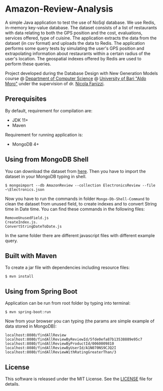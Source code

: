 # Amazon-Review-Analysis
A simple Java application to test the use of NoSql database. We use Redis, in-memory key-value database.
The dataset consists of a list of restaurants with data relating to both the GPS position and the cost, evaluations, services offered, type of cuisine.
The application extracts the data from the dataset (in csv format) and uploads the data to Redis. 
The application performs some query tests by simulating the user's GPS position and extrapolating information about restaurants within a certain radius of the user's location.
The geospatial indexes offered by Redis are used to perform these queries.

Project developed during the Database Design with New Generation Models course @ [Department of Computer Science](https://www.uniba.it/ricerca/dipartimenti/informatica) @ [University of Bari "Aldo Moro"](http://www.uniba.it/)
under the supervision of dr. [Nicola Fanizzi](http://lacam.di.uniba.it:8000/people/nicola.html).

## Prerequisites

By default, requirement for compilation are:
* JDK 11+
* Maven

Requirement for running application is:
* MongoDB 4+

## Using from MongoDB Shell
You can download the dataset from [here](https://docs.google.com/forms/d/e/1FAIpQLSeniNBetoz83H0QXxrfxPNoq7g6pkbAEcqrlrYiNJXZD5YT6g/viewform). Then you have to import
the dataset in your MongoDB typing in shell.
````
$ mongoimport --db AmazonReview --collection ElectronicsReview --file ~\Electronics.json
````
Now you have to run the commands in folder ```Mongo-Db-Shell-Command``` to clean the dataset from unused field, to create indexes and to convert String time in Date time.
You can find these commands in the following files:
````
RemoveUnusedField.js
CreateIndex.js.
ConvertStringDateToDate.js
````
In the same folder there are different javascript files with different example query.

## Built with Maven
To create a jar file with dependencies including resource files:
````
$ mvn install
````

## Using from Spring Boot
Application can be run from root folder by typing into terminal:
````
$ mvn spring-boot:run
````
Now from your browser you can typing (the params are simple example of data stored in MongoDB):
````
localhost:8080/findAllReview
localhost:8080/findAllReviewByReviewId/5fde0efa87b13538889e95c7
localhost:8080/findAllReviewByProductId/0060009810
localhost:8080/findAllReviewByUserId/A1N070NS9CJQ2I
localhost:8080/findAllReviewWithRatingGreaterThan/3
````

## License
This software is released under the MIT License. See the [LICENSE](LICENSE) file for details.
